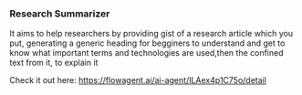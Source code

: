 ### Research Summarizer

It aims to help researchers by providing gist of a research article which you put, generating a generic heading for begginers to understand and get to know what important terms and technologies are used,then the confined text from it, to explain it

Check it out here: https://flowagent.ai/ai-agent/ILAex4p1C75o/detail
